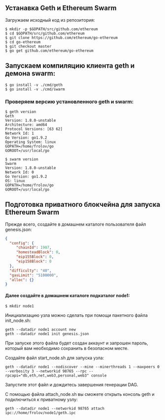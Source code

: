 ## Устанавка Geth и Ethereum Swarm

Загружаем исходный код из репозитория:

```
$ mkdir -p $GOPATH/src/github.com/ethereum
$ cd $GOPATH/src/github.com/ethereum
$ git clone https://github.com/ethereum/go-ethereum
$ cd go-ethereum
$ git checkout master
$ go get github.com/ethereum/go-ethereum
```

## Запускаем компиляцию клиента geth и демона swarm:

```
$ go install -v ./cmd/geth
$ go install -v ./cmd/swarm
```

### Проверяем версию установленного geth и swarm:

```
$ geth version
Geth
Version: 1.8.0-unstable
Architecture: amd64
Protocol Versions: [63 62]
Network Id: 1
Go Version: go1.9.2
Operating System: linux
GOPATH=/home/frolov/go
GOROOT=/usr/local/go

$ swarm version
Swarm
Version: 1.8.0-unstable
Network Id: 0
Go Version: go1.9.2
OS: linux
GOPATH=/home/frolov/go
GOROOT=/usr/local/go
```


## Подготовка приватного блокчейна для запуска Ethereum Swarm

Прежде всего, создайте в домашнем каталоге пользователя файл genesis.json:
```json
{
  "config": {
     "chainId": 1907,
     "homesteadBlock": 0,
     "eip155Block": 0,
     "eip158Block": 0
  },
  "difficulty": "40",
  "gasLimit": "5100000",
  "alloc": {}
}
```

#### Далее создайте в домашнем каталоге подкаталог node1:

```
$ mkdir node1
```

Инициализацию узла можно сделать при помощи пакетного файла init_node.sh:

```
geth --datadir node1 account new
geth --datadir node1 init genesis.json
```

При запуске этого файла будет создан аккаунт и запрошен пароль, который вам необходимо сохранить в безопасном месте.

Создайте файл start_node.sh для запуска узла:
```
geth --datadir node1 --nodiscover --mine --minerthreads 1 --maxpeers 0 --verbosity 3 --networkid 98765 --rpc --rpcapi="db,eth,net,web3,personal,web3" console
```

Запустите этот файл и дождитесь завершения генерации DAG.

С помощью файла attach_node.sh вы сможете открыть консоль geth и подключиться к приватному узлу:
```
geth --datadir node1 --networkid 98765 attach ipc://home/frolov/node1/geth.ipc
```

